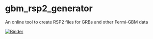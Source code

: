 # gbm_rsp2_generator
An online tool to create RSP2 files for GRBs and other Fermi-GBM data


[![Binder](https://mybinder.org/badge_logo.svg)](https://mybinder.org/v2/gh/grburgess/gbm_rsp2_generator/HEAD)
